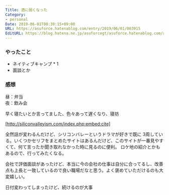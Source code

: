 ```yaml
---
Title: 酒に弱くなった
Category:
- personal
Date: 2019-06-01T00:39:15+09:00
URL: https://asuforce.hatenablog.com/entry/2019/06/01/003915
EditURL: https://blog.hatena.ne.jp/asuforcegt/asuforce.hatenablog.com/atom/entry/17680117127178480493
---
```


### やったこと
- ネイティブキャンプ * 1
- 面談とか

### 感想
昼：弁当  
夜：飲み会

早く寝たいとか言ってました、色々あって遅くなり、寝坊

[http://siliconvalleyism.com/index.php:embed:cite]

全然話が変わるんだけど、シリコンバレーというドラマが好きで既に 3周している。いくつかセリフをまとめたサイトはあるんだけど、このサイトが一番見やすくて、何て言ったか聞き取れなかった時に見るのに便利。
ロケ地の紹介とかもあるので、行ってみたくなる。

会社で評価面談があったけど、本当に今の会社の仕事は自分に合ってるし、改善点も上長と一致しているので良い職場だなと思う。よく褒めていただけるのも大変嬉しい。

日付変わってしまったけど、続けるのが大事
